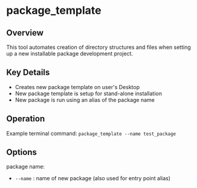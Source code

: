 # package_template
## Overview
This tool automates creation of directory structures and files when setting up a new installable package development project.

## Key Details
- Creates new package template on user's Desktop
- New package template is setup for stand-alone installation
- New package is run using an alias of the package name

## Operation
Example terminal command:
`package_template --name test_package`

## Options
package name:
* `--name` : name of new package (also used for entry point alias)
    